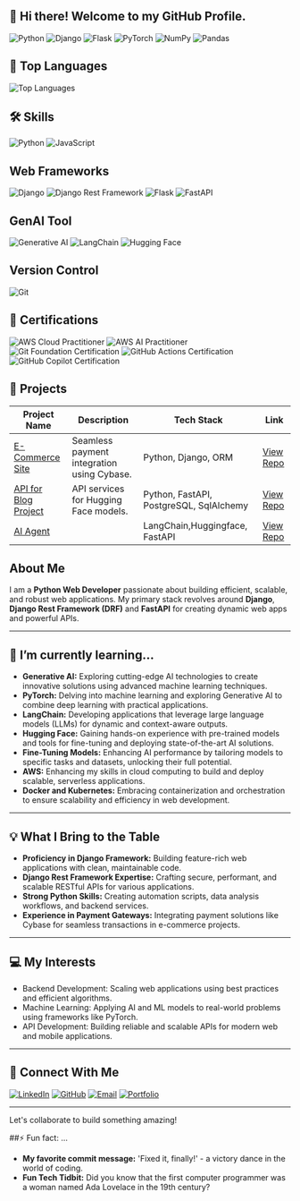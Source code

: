 ## 👋 Hi there! Welcome to my GitHub Profile. 


  ![Python](https://img.shields.io/badge/python-3670A0?style=for-the-badge&logo=python&logoColor=ffdd54)
  ![Django](https://img.shields.io/badge/django-%23092E20.svg?style=for-the-badge&logo=django&logoColor=white)
  ![Flask](https://img.shields.io/badge/flask-%23000.svg?style=for-the-badge&logo=flask&logoColor=white)
  ![PyTorch](https://img.shields.io/badge/PyTorch-%23EE4C2C.svg?style=for-the-badge&logo=PyTorch&logoColor=white)
  ![NumPy](https://img.shields.io/badge/numpy-%23013243.svg?style=for-the-badge&logo=numpy&logoColor=white)
  ![Pandas](https://img.shields.io/badge/pandas-%23150458.svg?style=for-the-badge&logo=pandas&logoColor=white)
  

<!--
## 🔥 GitHub Stats
  ![badge](https://img.shields.io/badge/Skill-Python-blue)
  ![badge](https://img.shields.io/badge/Framework-Django-green)
  ![Sachin Gupta's GitHub Stats](https://github-readme-stats.vercel.app/api?username=sachingupta0019&show_icons=true&theme=radical)
  -->


## 🧰 Top Languages
  ![Top Languages](https://github-readme-stats.vercel.app/api/top-langs/?username=sachingupta0019&layout=compact&theme=radical)


## 🛠️ Skills
  ![Python](https://img.shields.io/badge/Python-3776AB?logo=python&logoColor=white)
  ![JavaScript](https://img.shields.io/badge/JavaScript-F7DF1E?logo=javascript&logoColor=black)


## Web Frameworks
  ![Django](https://img.shields.io/badge/Django-092E20?logo=django&logoColor=white)
  ![Django Rest Framework](https://img.shields.io/badge/DRF-092E20?logo=django&logoColor=white)
  ![Flask](https://img.shields.io/badge/Flask-000000?logo=flask&logoColor=white)
  ![FastAPI](https://img.shields.io/badge/FastAPI-009688?logo=fastapi&logoColor=white)


## GenAI Tool
  ![Generative AI](https://img.shields.io/badge/Generative%20AI-9146FF?logo=openai&logoColor=white)
  ![LangChain](https://img.shields.io/badge/LangChain-2E86AB?logo=langchain&logoColor=white)
  ![Hugging Face](https://img.shields.io/badge/Hugging%20Face-FFD700?logo=huggingface&logoColor=black)


## Version Control
  ![Git](https://img.shields.io/badge/Git-F05032?logo=git&logoColor=white)


## 🏅 Certifications
![AWS Cloud Practitioner](https://img.shields.io/badge/AWS%20Cloud%20Practitioner-FF9900?logo=amazon-aws&logoColor=white)
![AWS AI Practitioner](https://img.shields.io/badge/AWS%20AI%20Practitioner-232F3E?logo=amazon-aws&logoColor=FF9900)
![Git Foundation Certification](https://img.shields.io/badge/Git%20Foundation-F05032?logo=git&logoColor=white)
![GitHub Actions Certification](https://img.shields.io/badge/GitHub%20Actions-2088FF?logo=githubactions&logoColor=white)
![GitHub Copilot Certification](https://img.shields.io/badge/GitHub%20Copilot-24292E?logo=github&logoColor=white)


## **🚀 Projects**

| Project Name              | Description                               | Tech Stack                    | Link               |
| ------------------------- | ------------------------------------------| -----------------------       | --------------     |
| [E-Commerce Site](#)      | Seamless payment integration using Cybase.| Python, Django, ORM           | [View Repo](https://github.com/sachingupta0019/django)|
| [API for Blog Project](#) | API services for Hugging Face models.     | Python, FastAPI, PostgreSQL, SqlAlchemy | [View Repo](https://github.com/sachingupta0019/FastAPI) 
| [AI Agent ](#)            |                                           | LangChain,Huggingface, FastAPI    | [View Repo](https://github.com/sachingupta0019/AI-ML) |


## About Me
I am a **Python Web Developer** passionate about building efficient, scalable, and robust web applications. My primary stack revolves around **Django**, **Django Rest Framework (DRF)** and  **FastAPI** for creating dynamic web apps and powerful APIs.

---

## 🌱 I’m currently learning...
- **Generative AI:** Exploring cutting-edge AI technologies to create innovative solutions using advanced machine learning techniques.
- **PyTorch:** Delving into machine learning and exploring Generative AI to combine deep learning with practical applications.  
- **LangChain:** Developing applications that leverage large language models (LLMs) for dynamic and context-aware outputs.  
- **Hugging Face:** Gaining hands-on experience with pre-trained models and tools for fine-tuning and deploying state-of-the-art AI solutions.  
- **Fine-Tuning Models:** Enhancing AI performance by tailoring models to specific tasks and datasets, unlocking their full potential.  
- **AWS:** Enhancing my skills in cloud computing to build and deploy scalable, serverless applications.
- **Docker and Kubernetes:** Embracing containerization and orchestration to ensure scalability and efficiency in web development.


---

## 💡 What I Bring to the Table
- **Proficiency in Django Framework:** Building feature-rich web applications with clean, maintainable code.
- **Django Rest Framework Expertise:** Crafting secure, performant, and scalable RESTful APIs for various applications.
- **Strong Python Skills:** Creating automation scripts, data analysis workflows, and backend services.
- **Experience in Payment Gateways:** Integrating payment solutions like Cybase for seamless transactions in e-commerce projects.

---

## 💻 My Interests
- Backend Development: Scaling web applications using best practices and efficient algorithms.
- Machine Learning: Applying AI and ML models to real-world problems using frameworks like PyTorch.
- API Development: Building reliable and scalable APIs for modern web and mobile applications.

---

## 🔗 Connect With Me
  [![LinkedIn](https://img.shields.io/badge/LinkedIn-0A66C2?logo=linkedin&logoColor=white)](https://www.linkedin.com/in/sachin-gupta-8169b0181)
  [![GitHub](https://img.shields.io/badge/GitHub-181717?logo=github&logoColor=white)](https://github.com/sachingupta0019)
  [![Email](https://img.shields.io/badge/Email-D14836?logo=gmail&logoColor=white)](mailto:gupta01010.sachin@gmail.com)
  [![Portfolio](https://img.shields.io/badge/Portfolio-000000?logo=vercel&logoColor=white)](https://YOUR_PORTFOLIO_LINK)
  
---


Let's collaborate to build something amazing!
  
##⚡ Fun fact: ...
- **My favorite commit message:** 'Fixed it, finally!' - a victory dance in the world of coding.
- **Fun Tech Tidbit:** Did you know that the first computer programmer was a woman named Ada Lovelace in the 19th century?
  



<!---
sachingupta0019/sachingupta0019 is a ✨ special ✨ repository because its `README.md` (this file) appears on your GitHub profile.
You can click the Preview link to take a look at your changes.
--->


